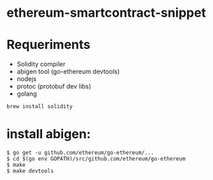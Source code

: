 # ethereum-smartcontract-snippet

# Requeriments
* Solidity compiler
* abigen tool (go-ethereum devtools)
* nodejs
* protoc (protobuf dev libs)
* golang 

```
brew install solidity
```
# install abigen:
```
$ go get -u github.com/ethereum/go-ethereum/...
$ cd $(go env GOPATH)/src/github.com/ethereum/go-ethereum
$ make
$ make devtools
```
